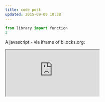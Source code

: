 ```yaml
---
title: code post
updated: 2015-09-09 10:38
---
```


```python
from library import function
2
```

A javascript - via iframe of bl.ocks.org:

<iframe src="http://bl.ocks.org/standarderror/raw/4cbf70c74747c829e4a6/"
scrolling="no"></iframe>

<!-- frameborder="0"  -->
